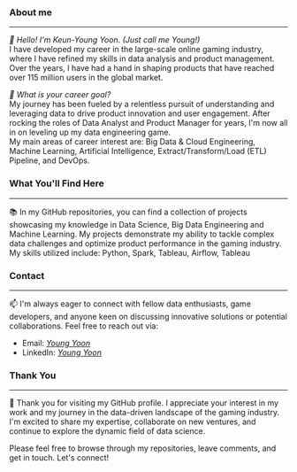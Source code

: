 ### About me
* * *
*👋 Hello! I'm Keun-Young Yoon. (Just call me Young!)*  
I have developed my career in the large-scale online gaming industry, where I have refined my skills in data analysis and product management. Over the years, I have had a hand in shaping products that have reached over 115 million users in the global market.

*👀 What is your career goal?*  
My journey has been fueled by a relentless pursuit of understanding and leveraging data to drive product innovation and user engagement. After rocking the roles of Data Analyst and Product Manager for years, I'm now all in on leveling up my data engineering game.  
My main areas of career interest are: Big Data & Cloud Engineering, Machine Learning, Artificial Intelligence, Extract/Transform/Load (ETL) Pipeline, and DevOps.

### What You'll Find Here
* * *
📚 In my GitHub repositories, you can find a collection of projects showcasing my knowledge in Data Science, Big Data Engineering and Machine Learning. My projects demonstrate my ability to tackle complex data challenges and optimize product performance in the gaming industry.  
My skills utilized include: Python, Spark, Tableau, Airflow, Tableau

### Contact
* * *
📫 I'm always eager to connect with fellow data enthusiasts, game developers, and anyone keen on discussing innovative solutions or potential collaborations. Feel free to reach out via:
- Email: *[Young Yoon](yoon.keunyoung.yky@gmail.com)*
- LinkedIn: *[Young Yoon](https://www.linkedin.com/in/keun-young-yoon-680723218/)*

### Thank You
* * *
🙏 Thank you for visiting my GitHub profile. I appreciate your interest in my work and my journey in the data-driven landscape of the gaming industry. I'm excited to share my expertise, collaborate on new ventures, and continue to explore the dynamic field of data science.

Please feel free to browse through my repositories, leave comments, and get in touch. Let's connect!
